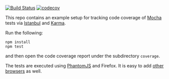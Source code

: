 [![Build Status](https://travis-ci.org/dpittner/wurstsalat.svg?branch=master)](https://travis-ci.org/dpittner/wurstsalat)
[![codecov](https://codecov.io/gh/dpittner/wurstsalat/branch/master/graph/badge.svg)](https://codecov.io/gh/dpittner/wurstsalat)

This repo contains an example setup for tracking code coverage of [Mocha](http://visionmedia.github.io/mocha) tests via [Istanbul](http://gotwarlost.github.io/istanbul/) and [Karma](http://karma-runner.github.io/).

Run the following:

```
npm install
npm test
```

and then open the code coverage report under the subdirectory `coverage`.

The tests are executed using [PhantomJS](http://phantomjs.org) and Firefox. It is easy to add [other browsers](http://karma-runner.github.io/0.10/config/browsers.html) as well.
